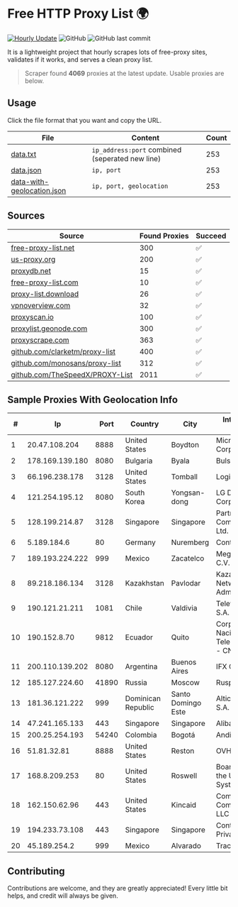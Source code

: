 
# Free HTTP Proxy List 🌍

[![Hourly Update](https://github.com/mertguvencli/http-proxy-list/actions/workflows/main.yml/badge.svg?branch=main)](https://github.com/mertguvencli/http-proxy-list/actions/workflows/main.yml)
![GitHub](https://img.shields.io/github/license/mertguvencli/http-proxy-list)
![GitHub last commit](https://img.shields.io/github/last-commit/mertguvencli/http-proxy-list)

It is a lightweight project that hourly scrapes lots of free-proxy sites, validates if it works, and serves a clean proxy list.


> Scraper found **4069** proxies at the latest update. Usable proxies are below.

## Usage

Click the file format that you want and copy the URL.


|File|Content|Count|
|----|-------|-----|
|[data.txt](https://raw.githubusercontent.com/mertguvencli/http-proxy-list/main/proxy-list/data.txt)|`ip_address:port` combined (seperated new line)|253|
|[data.json](https://raw.githubusercontent.com/mertguvencli/http-proxy-list/main/proxy-list/data.json)|`ip, port`|253|
|[data-with-geolocation.json](https://raw.githubusercontent.com/mertguvencli/http-proxy-list/main/proxy-list/data-with-geolocation.json)|`ip, port, geolocation`|253|

## Sources

|Source|Found Proxies|Succeed|
|------|-------------|-------|
|[free-proxy-list.net](https://free-proxy-list.net)|300|✅|
|[us-proxy.org](https://www.us-proxy.org)|200|✅|
|[proxydb.net](http://proxydb.net)|15|✅|
|[free-proxy-list.com](https://free-proxy-list.com/?page=&port=&type%5B%5D=http&type%5B%5D=https&up_time=0&search=Search)|10|✅|
|[proxy-list.download](https://www.proxy-list.download/HTTP)|26|✅|
|[vpnoverview.com](https://vpnoverview.com/privacy/anonymous-browsing/free-proxy-servers)|32|✅|
|[proxyscan.io](https://www.proxyscan.io)|100|✅|
|[proxylist.geonode.com](https://proxylist.geonode.com/api/proxy-list?limit=300&page=1&sort_by=lastChecked&sort_type=desc&protocols=http,https)|300|✅|
|[proxyscrape.com](https://api.proxyscrape.com/v2/?request=displayproxies&protocol=http&timeout=10000&country=all&ssl=all&anonymity=all)|363|✅|
|[github.com/clarketm/proxy-list](https://raw.githubusercontent.com/clarketm/proxy-list/master/proxy-list-raw.txt)|400|✅|
|[github.com/monosans/proxy-list](https://raw.githubusercontent.com/monosans/proxy-list/main/proxies/http.txt)|312|✅|
|[github.com/TheSpeedX/PROXY-List](https://raw.githubusercontent.com/TheSpeedX/PROXY-List/master/http.txt)|2011|✅|


## Sample Proxies With Geolocation Info

|#|Ip|Port|Country|City|Internet Service Provider|
|-|--|----|-------|----|-------------------------|
|1|20.47.108.204|8888|United States|Boydton|Microsoft Corporation|
|2|178.169.139.180|8080|Bulgaria|Byala|Bulsatcom EAD|
|3|66.196.238.178|3128|United States|Tomball|Logix|
|4|121.254.195.12|8080|South Korea|Yongsan-dong|LG DACOM Corporation|
|5|128.199.214.87|3128|Singapore|Singapore|Partner Communications Ltd.|
|6|5.189.184.6|80|Germany|Nuremberg|Contabo GmbH|
|7|189.193.224.222|999|Mexico|Zacatelco|Mega Cable, S.A. de C.V.|
|8|89.218.186.134|3128|Kazakhstan|Pavlodar|Kazakhtelecom Data Network Administration|
|9|190.121.21.211|1081|Chile|Valdivia|Telefonica del Sur S.A.|
|10|190.152.8.70|9812|Ecuador|Quito|Corporacion Nacional De Telecomunicaciones - CNT EP|
|11|200.110.139.202|8080|Argentina|Buenos Aires|IFX Corporation|
|12|185.127.224.60|41890|Russia|Moscow|Rusphone OOO|
|13|181.36.121.222|999|Dominican Republic|Santo Domingo Este|Altice Dominicana S.A.|
|14|47.241.165.133|443|Singapore|Singapore|Alibaba.com LLC|
|15|200.25.254.193|54240|Colombia|Bogotá|Andinet ON Line|
|16|51.81.32.81|8888|United States|Reston|OVH SAS|
|17|168.8.209.253|80|United States|Roswell|Board of Regents of the University System of Georgia|
|18|162.150.62.96|443|United States|Kincaid|Comcast Cable Communications, LLC|
|19|194.233.73.108|443|Singapore|Singapore|Contabo Asia Private Limited|
|20|45.189.254.2|999|Mexico|Alvarado|Tracered SA De CV|



## Contributing

Contributions are welcome, and they are greatly appreciated! Every
little bit helps, and credit will always be given.

